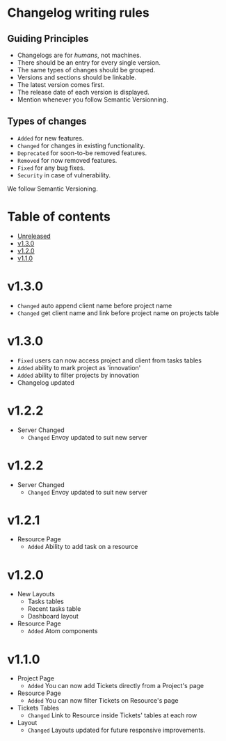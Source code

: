 # Changelog writing rules

## Guiding Principles

- Changelogs are for _humans_, not machines.
- There should be an entry for every single version.
- The same types of changes should be grouped.
- Versions and sections should be linkable.
- The latest version comes first.
- The release date of each version is displayed.
- Mention whenever you follow Semantic Versionning.

## Types of changes

- `Added` for new features.
- `Changed` for changes in existing functionality.
- `Deprecated` for soon-to-be removed features.
- `Removed` for now removed features.
- `Fixed` for any bug fixes.
- `Security` in case of vulnerability.

We follow Semantic Versioning.

# Table of contents

- [Unreleased](#unreleased)
- [v1.3.0](#v1.3.0)
- [v1.2.0](#v1.2.0)
- [v1.1.0](#v1.1.0)

# v1.3.0

- `Changed` auto append client name before project name
- `Changed` get client name and link before project name on projects table

# v1.3.0

- `Fixed` users can now access project and client from tasks tables
- `Added` ability to mark project as 'innovation'
- `Added` ability to filter projects by innovation
- Changelog updated

# v1.2.2

- Server Changed
    - `Changed` Envoy updated to suit new server

# v1.2.2

- Server Changed
    - `Changed` Envoy updated to suit new server

# v1.2.1

- Resource Page
    - `Added` Ability to add task on a resource

# v1.2.0

- New Layouts
    - Tasks tables
    - Recent tasks table
    - Dashboard layout
- Resource Page
    - `Added` Atom components
    
# v1.1.0

- Project Page
    - `Added` You can now add Tickets directly from a Project's page
- Resource Page
    - `Added` You can now filter Tickets on Resource's page
- Tickets Tables
    - `Changed` Link to Resource inside Tickets' tables at each row
- Layout
    - `Changed` Layouts updated for future responsive improvements.
